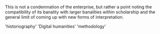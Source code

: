 This is not a condemnation of the enterprise, but rather a point noting the compatibility of its banality with larger banalities within scholarship and the general limit of coming up with new forms of interpretation. 

'historiography'
'Digital humanities'
'methodology'
  